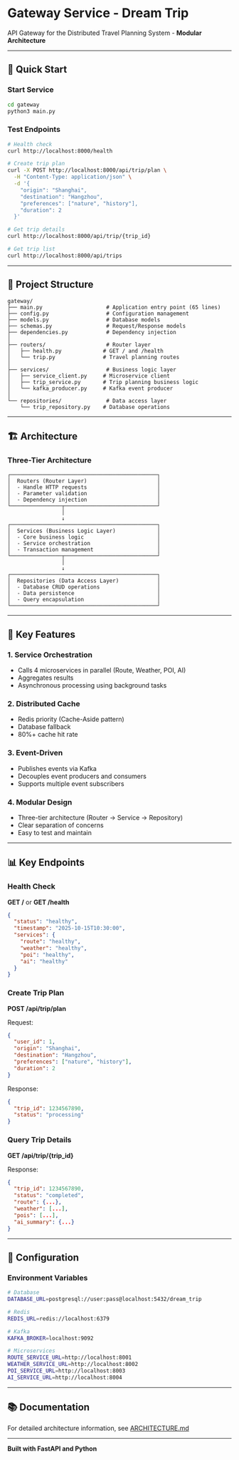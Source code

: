 # Gateway Service - Dream Trip

API Gateway for the Distributed Travel Planning System - **Modular Architecture**

---

## 🚀 Quick Start

### Start Service
```bash
cd gateway
python3 main.py
```

### Test Endpoints
```bash
# Health check
curl http://localhost:8000/health

# Create trip plan
curl -X POST http://localhost:8000/api/trip/plan \
  -H "Content-Type: application/json" \
  -d '{
    "origin": "Shanghai",
    "destination": "Hangzhou",
    "preferences": ["nature", "history"],
    "duration": 2
  }'

# Get trip details
curl http://localhost:8000/api/trip/{trip_id}

# Get trip list
curl http://localhost:8000/api/trips
```

---

## 📁 Project Structure

```
gateway/
├── main.py                    # Application entry point (65 lines)
├── config.py                  # Configuration management
├── models.py                  # Database models
├── schemas.py                 # Request/Response models
├── dependencies.py            # Dependency injection
│
├── routers/                   # Router layer
│   ├── health.py             # GET / and /health
│   └── trip.py               # Travel planning routes
│
├── services/                  # Business logic layer
│   ├── service_client.py     # Microservice client
│   ├── trip_service.py       # Trip planning business logic
│   └── kafka_producer.py     # Kafka event producer
│
└── repositories/              # Data access layer
    └── trip_repository.py    # Database operations
```

---

## 🏗️ Architecture

### Three-Tier Architecture

```
┌──────────────────────────────────────────────┐
│  Routers (Router Layer)                      │
│  - Handle HTTP requests                      │
│  - Parameter validation                      │
│  - Dependency injection                      │
└────────────────┬─────────────────────────────┘
                 │
                 ↓
┌──────────────────────────────────────────────┐
│  Services (Business Logic Layer)             │
│  - Core business logic                       │
│  - Service orchestration                     │
│  - Transaction management                    │
└────────────────┬─────────────────────────────┘
                 │
                 ↓
┌──────────────────────────────────────────────┐
│  Repositories (Data Access Layer)            │
│  - Database CRUD operations                  │
│  - Data persistence                          │
│  - Query encapsulation                       │
└──────────────────────────────────────────────┘
```

---

## 🔑 Key Features

### 1. Service Orchestration
- Calls 4 microservices in parallel (Route, Weather, POI, AI)
- Aggregates results
- Asynchronous processing using background tasks

### 2. Distributed Cache
- Redis priority (Cache-Aside pattern)
- Database fallback
- 80%+ cache hit rate

### 3. Event-Driven
- Publishes events via Kafka
- Decouples event producers and consumers
- Supports multiple event subscribers

### 4. Modular Design
- Three-tier architecture (Router → Service → Repository)
- Clear separation of concerns
- Easy to test and maintain

---

## 📊 Key Endpoints

### Health Check

**GET /** or **GET /health**
```json
{
  "status": "healthy",
  "timestamp": "2025-10-15T10:30:00",
  "services": {
    "route": "healthy",
    "weather": "healthy",
    "poi": "healthy",
    "ai": "healthy"
  }
}
```

### Create Trip Plan

**POST /api/trip/plan**

Request:
```json
{
  "user_id": 1,
  "origin": "Shanghai",
  "destination": "Hangzhou",
  "preferences": ["nature", "history"],
  "duration": 2
}
```

Response:
```json
{
  "trip_id": 1234567890,
  "status": "processing"
}
```

### Query Trip Details

**GET /api/trip/{trip_id}**

Response:
```json
{
  "trip_id": 1234567890,
  "status": "completed",
  "route": {...},
  "weather": [...],
  "pois": [...],
  "ai_summary": {...}
}
```

---

## 🔧 Configuration

### Environment Variables

```bash
# Database
DATABASE_URL=postgresql://user:pass@localhost:5432/dream_trip

# Redis
REDIS_URL=redis://localhost:6379

# Kafka
KAFKA_BROKER=localhost:9092

# Microservices
ROUTE_SERVICE_URL=http://localhost:8001
WEATHER_SERVICE_URL=http://localhost:8002
POI_SERVICE_URL=http://localhost:8003
AI_SERVICE_URL=http://localhost:8004
```

---

## 📚 Documentation

For detailed architecture information, see [ARCHITECTURE.md](./ARCHITECTURE.md)

---

**Built with FastAPI and Python**

